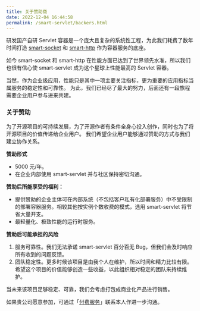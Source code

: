 ```yaml
---
title: 关于赞助商
date: 2022-12-04 16:44:58
permalink: /smart-servlet/backers.html
---
```


研发国产自研 Servlet 容器是一个庞大且复杂的系统性工程，为此我们耗费了数年时间打造 [smart-socket](https://gitee.com/smartboot/smart-socket) 和 [smart-http](https://gitee.com/smartboot/smart-http) 作为容器服务的底座。

如今 smart-socket 和 smart-http 在性能方面已达到了世界领先水准，所以我们也很有信心使 smart-servlet 成为这个星球上性能最高的 Servlet 容器。

当然，作为企业级应用，性能只是其中一项主要关注指标，更为重要的应用指标当属服务的稳定性和可靠性。
为此，我们已经尽了最大的努力，后面还有一段旅程需要企业用户参与进来共建。

### 关于赞助
为了开源项目的可持续发展，为了开源作者有条件全身心投入创作，同时也为了将开源项目的价值传递给企业用户。
我们希望企业用户能够通过赞助的方式与我们建立协作关系。

**赞助形式**
- 5000 元/年。
- 在企业内部使用 smart-servlet 并与社区保持密切沟通。

**赞助后所能享受的福利：**
- 提供赞助的企业主体可在内部系统（不包括客户私有化部署服务）中不受限制的部署容器服务。相较其他按实例个数收费的模式，选用 smart-servlet 将节省大量开支。
- 最轻量化、极致性能的运行时服务。

**赞助后可能承担的风险**
1. 服务可靠性。我们无法承诺 smart-servlet 百分百无 Bug，但我们会及时响应所有收到的问题反馈。
2. 团队稳定性。更多时候该项目是由我个人在维护，所以时间和精力比较有限。希望这个项目的价值能够创造一些收益，以此组织相对稳定的团队来持续维护。

当未来该项目足够稳定、可靠，我们会考虑打包成商业化产品进行销售。

如果贵公司愿意参加，可通过「[付费服务](/service.md)」联系本人作进一步沟通。